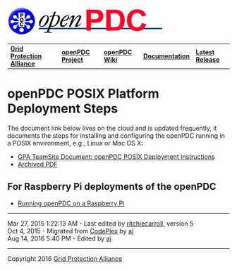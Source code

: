 [![The Open Source Phasor Data Concentrator](openPDC_Logo.png)](openPDC_Home.md "The Open Source Phasor Data Concentrator")

|   |   |   |   |   |
|---|---|---|---|---|
| **[Grid Protection Alliance](http://www.gridprotectionalliance.org "Grid Protection Alliance Home Page")** | **[openPDC Project](https://github.com/GridProtectionAlliance/openPDC "openPDC Project on GitHub")** | **[openPDC Wiki](openPDC_Home.md "openPDC Wiki Home Page")** | **[Documentation](openPDC_Documentation_Home.md "openPDC Documentation Home Page")** | **[Latest Release](https://github.com/GridProtectionAlliance/openPDC/releases "openPDC Releases Home Page")** |

# openPDC POSIX Platform Deployment Steps

The document link below lives on the cloud and is updated frequently, it documents the steps for installing and configuring the openPDC running in a POSIX environment, e.g., Linux or Mac OS X:

- [GPA TeamSite Document: openPDC POSIX Deployment Instructions](https://gpags.sharepoint.com/TeamSite/_layouts/15/WopiFrame.aspx?guestaccesstoken=ADyQzHPxsfTh9qs4glPelL78SoBA1pTJV1%2fWy6b0ct4%3d&docid=08819043371f24a089e4924e86525dd69&action=view)
- [Archived PDF](Running_openPDC_on_Linux_and_Mac.files/Deploying_the_openPDC_on_POSIX_Platforms.pdf)

## For Raspberry Pi deployments of the openPDC

- [Running openPDC on a Raspberry Pi](Running_openPDC_on_a_Raspberry_Pi.md)

---

Mar 27, 2015 1:22:13 AM - Last edited by [ritchiecarroll](https://github.com/ritchiecarroll), version 5  
Oct 4, 2015 - Migrated from [CodePlex](https://openpdc.codeplex.com/wikipage?title=Running%20openPDC%20on%20Linux%20and%20Mac) by [aj](https://github.com/ajstadlin)  
Aug 14, 2016 5:40 PM - Edited by [aj](https://github.com/ajstadlin)

---

Copyright 2016 [Grid Protection Alliance](http://www.gridprotectionalliance.org)